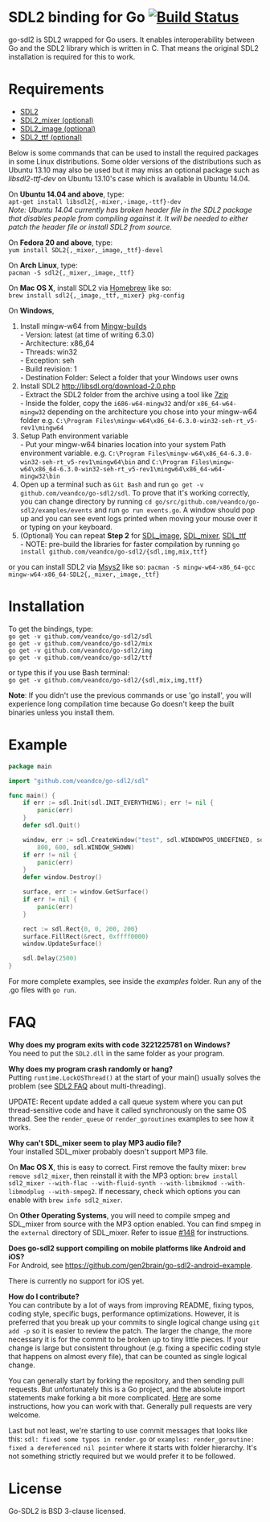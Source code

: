 SDL2 binding for Go [![Build Status](https://travis-ci.org/veandco/go-sdl2.svg?branch=master)](https://travis-ci.org/veandco/go-sdl2)
===================
go-sdl2 is SDL2 wrapped for Go users. It enables interoperability between Go and the SDL2 library which is written in C. That means the original SDL2 installation is required for this to work.

Requirements
============
* [SDL2](http://libsdl.org/download-2.0.php)
* [SDL2_mixer (optional)](http://www.libsdl.org/projects/SDL_mixer/)
* [SDL2_image (optional)](http://www.libsdl.org/projects/SDL_image/)
* [SDL2_ttf (optional)](http://www.libsdl.org/projects/SDL_ttf/)

Below is some commands that can be used to install the required packages in
some Linux distributions. Some older versions of the distributions such as
Ubuntu 13.10 may also be used but it may miss an optional package such as
_libsdl2-ttf-dev_ on Ubuntu 13.10's case which is available in Ubuntu 14.04.

On __Ubuntu 14.04 and above__, type:  
`apt-get install libsdl2{,-mixer,-image,-ttf}-dev`  
_Note: Ubuntu 14.04 currently has broken header file in the SDL2 package that disables people from compiling against it. It will be needed to either patch the header file or install SDL2 from source._

On __Fedora 20 and above__, type:  
`yum install SDL2{,_mixer,_image,_ttf}-devel`

On __Arch Linux__, type:  
`pacman -S sdl2{,_mixer,_image,_ttf}`

On __Mac OS X__, install SDL2 via [Homebrew](http://brew.sh) like so:  
`brew install sdl2{,_image,_ttf,_mixer} pkg-config`

On __Windows__,  
1. Install mingw-w64 from [Mingw-builds](http://mingw-w64.org/doku.php/download/mingw-builds)  
        - Version: latest (at time of writing 6.3.0)  
        - Architecture: x86_64  
        - Threads: win32  
        - Exception: seh  
        - Build revision: 1  
        - Destination Folder: Select a folder that your Windows user owns  
2. Install SDL2 http://libsdl.org/download-2.0.php  
        - Extract the SDL2 folder from the archive using a tool like [7zip](http://7-zip.org)  
        - Inside the folder, copy the `i686-w64-mingw32` and/or `x86_64-w64-mingw32` depending on the architecture you chose into your mingw-w64 folder e.g. `C:\Program Files\mingw-w64\x86_64-6.3.0-win32-seh-rt_v5-rev1\mingw64`  
3. Setup Path environment variable  
        - Put your mingw-w64 binaries location into your system Path environment variable. e.g. `C:\Program Files\mingw-w64\x86_64-6.3.0-win32-seh-rt_v5-rev1\mingw64\bin` and `C:\Program Files\mingw-w64\x86_64-6.3.0-win32-seh-rt_v5-rev1\mingw64\x86_64-w64-mingw32\bin`  
4. Open up a terminal such as `Git Bash` and run `go get -v github.com/veandco/go-sdl2/sdl`. To prove that it's working correctly, you can change directory by running `cd go/src/github.com/veandco/go-sdl2/examples/events` and run `go run events.go`. A window should pop up and you can see event logs printed when moving your mouse over it or typing on your keyboard.  
5. (Optional) You can repeat __Step 2__ for [SDL_image](https://www.libsdl.org/projects/SDL_image), [SDL_mixer](https://www.libsdl.org/projects/SDL_mixer), [SDL_ttf](https://www.libsdl.org/projects/SDL_ttf)  
        - NOTE: pre-build the libraries for faster compilation by running `go install github.com/veandco/go-sdl2/{sdl,img,mix,ttf}`  

or you can install SDL2 via [Msys2](https://msys2.github.io) like so:
`pacman -S mingw-w64-x86_64-gcc mingw-w64-x86_64-SDL2{,_mixer,_image,_ttf}`


Installation
============
To get the bindings, type:  
`go get -v github.com/veandco/go-sdl2/sdl`  
`go get -v github.com/veandco/go-sdl2/mix`  
`go get -v github.com/veandco/go-sdl2/img`  
`go get -v github.com/veandco/go-sdl2/ttf`

or type this if you use Bash terminal:  
`go get -v github.com/veandco/go-sdl2/{sdl,mix,img,ttf}`

__Note__: If you didn't use the previous commands or use 'go install', you will experience long
compilation time because Go doesn't keep the built binaries unless you install them.

Example
=======
```go
package main

import "github.com/veandco/go-sdl2/sdl"

func main() {
	if err := sdl.Init(sdl.INIT_EVERYTHING); err != nil {
		panic(err)
	}
	defer sdl.Quit()

	window, err := sdl.CreateWindow("test", sdl.WINDOWPOS_UNDEFINED, sdl.WINDOWPOS_UNDEFINED,
		800, 600, sdl.WINDOW_SHOWN)
	if err != nil {
		panic(err)
	}
	defer window.Destroy()

	surface, err := window.GetSurface()
	if err != nil {
		panic(err)
	}

	rect := sdl.Rect{0, 0, 200, 200}
	surface.FillRect(&rect, 0xffff0000)
	window.UpdateSurface()

	sdl.Delay(2500)
}
```



For more complete examples, see inside the _examples_ folder. Run any of the .go files with `go run`.

FAQ
===
__Why does my program exits with code 3221225781 on Windows?__  
You need to put the `SDL2.dll` in the same folder as your program.

__Why does my program crash randomly or hang?__  
Putting `runtime.LockOSThread()` at the start of your main() usually solves the problem (see [SDL2 FAQ](https://wiki.libsdl.org/FAQDevelopment) about multi-threading).

UPDATE: Recent update added a call queue system where you can put thread-sensitive code and have it called synchronously on the same OS thread. See the `render_queue` or `render_goroutines` examples to see how it works.

__Why can't SDL_mixer seem to play MP3 audio file?__  
Your installed SDL_mixer probably doesn't support MP3 file.

On __Mac OS X__, this is easy to correct. First remove the faulty mixer: `brew remove sdl2_mixer`, then reinstall it with the MP3 option: `brew install sdl2_mixer --with-flac --with-fluid-synth --with-libmikmod --with-libmodplug --with-smpeg2`. If necessary, check which options you can enable with `brew info sdl2_mixer`.

On __Other Operating Systems__, you will need to compile smpeg and SDL_mixer from source with the MP3 option enabled. You can find smpeg in the `external` directory of SDL_mixer. Refer to issue [#148](https://github.com/veandco/go-sdl2/issues/148) for instructions.

__Does go-sdl2 support compiling on mobile platforms like Android and iOS?__  
For Android, see https://github.com/gen2brain/go-sdl2-android-example.

There is currently no support for iOS yet.

__How do I contribute?__  
You can contribute by a lot of ways from improving README, fixing typos, coding style, specific bugs, performance optimizations. However, it is preferred that you break up your commits to single logical change using `git add -p` so it is easier to review the patch. The larger the change, the more necessary it is for the commit to be broken up to tiny little pieces. If your change is large but consistent throughout (e.g. fixing a specific coding style that happens on almost every file), that can be counted as single logical change.

You can generally start by forking the repository, and then sending pull requests. But unfortunately this is a Go project, and the absolute import statements make forking a bit more complicated. [Here](http://blog.campoy.cat/2014/03/github-and-go-forking-pull-requests-and.html) are some instructions, how you can work with that. Generally pull requests are very welcome.

Last but not least, we're starting to use commit messages that looks like this: `sdl: fixed some typos in render.go` or `examples: render_goroutine: fixed a dereferenced nil pointer` where it starts with folder hierarchy. It's not something strictly required but we would prefer it to be followed.

License
=======
Go-SDL2 is BSD 3-clause licensed.
